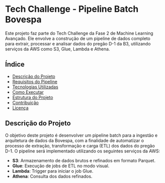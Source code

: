 # Tech Challenge - Pipeline Batch Bovespa

Este projeto faz parte do Tech Challenge da Fase 2 de Machine Learning Avançado. Ele envolve a construção de um pipeline de dados completo para extrair, processar e analisar dados do pregão D-1 da B3, utilizando serviços da AWS como S3, Glue, Lambda e Athena.

## Índice

- [Descrição do Projeto](#descrição-do-projeto)
- [Requisitos do Pipeline](#requisitos-do-pipeline)
- [Tecnologias Utilizadas](#tecnologias-utilizadas)
- [Como Executar](#como-executar)
- [Estrutura do Projeto](#estrutura-do-projeto)
- [Contribuição](#contribuição)
- [Licença](#licença)

## Descrição do Projeto

O objetivo deste projeto é desenvolver um pipeline batch para a ingestão e arquitetura de dados da Bovespa, com a finalidade de automatizar o processo de extração, transformação e carga (ETL) dos dados do pregão D-1. O pipeline será implementado utilizando os seguintes serviços da AWS:

- **S3**: Armazenamento de dados brutos e refinados em formato Parquet.
- **Glue**: Execução de jobs de ETL no modo visual.
- **Lambda**: Trigger para iniciar o job Glue.
- **Athena**: Consulta dos dados refinados.




